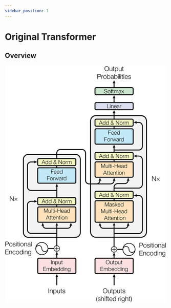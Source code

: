 ```yaml
---
sidebar_position: 1
---
```


# Original Transformer
## Overview
![](./img/transformer_original.png)
